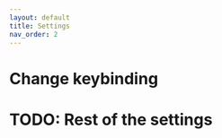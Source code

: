 ```yaml
---
layout: default
title: Settings
nav_order: 2
---
```


# Change keybinding

# TODO: Rest of the settings

